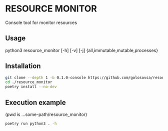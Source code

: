 # RESOURCE MONITOR

Console tool for monitor resources

## Usage

python3 resource_monitor [-h] [-v] [-j] {all,immutable,mutable,processes}

## Installation

```bash
git clone --depth 1 -b 0.1.0-console https://github.com/golosovsa/resource_monitor.git
cd ./resource_monitor
poetry install --no-dev
```

## Execution example
(pwd is ...some-path/resource_monitor)
```bash
poetry run python3 . -h
```

